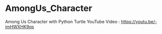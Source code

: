 # AmongUs_Character
Among Us Character with Python Turtle
YouTube Video : https://youtu.be/-imHWXHK9qs

